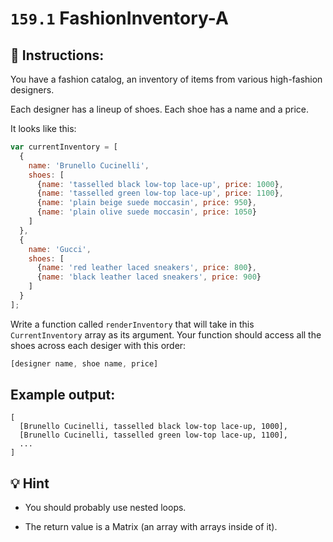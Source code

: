 # `159.1` FashionInventory-A

## 📝 Instructions:

 You have a fashion catalog, an inventory of items from various high-fashion designers.

Each designer has a lineup of shoes. Each shoe has a name and a price.

It looks like this:
 
```js
var currentInventory = [
  {
    name: 'Brunello Cucinelli',
    shoes: [
      {name: 'tasselled black low-top lace-up', price: 1000},
      {name: 'tasselled green low-top lace-up', price: 1100},
      {name: 'plain beige suede moccasin', price: 950},
      {name: 'plain olive suede moccasin', price: 1050}
    ]
  },
  {
    name: 'Gucci',
    shoes: [
      {name: 'red leather laced sneakers', price: 800},
      {name: 'black leather laced sneakers', price: 900}
    ]
  }
];
```

Write a function called `renderInventory` that will take in this `CurrentInventory` array as its argument. Your function should access all the shoes across each desiger with this order:

```js
[designer name, shoe name, price]
```

## Example output:

```Js
[
  [Brunello Cucinelli, tasselled black low-top lace-up, 1000],
  [Brunello Cucinelli, tasselled green low-top lace-up, 1100],
  ...
]
```

## 💡 Hint

+ You should probably use nested loops.

+ The return value is a Matrix (an array with arrays inside of it).
